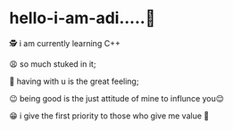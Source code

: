 # hello-i-am-adi.....:wave:

:detective:  i am currently learning C++

:weary: so much stuked in it;

:pleading_face: having with u is the great feeling;

:wink: being good is the just attitude of mine to influnce you:relieved:

     
:grin: i give the first priority to those who give me value :grimacing:



